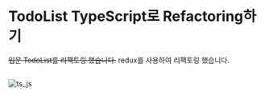 # TodoList TypeScript로 Refactoring하기

~~입문 TodoList를 리팩토링 했습니다.~~
redux를 사용하여 리팩토링 했습니다.

##

![ts_js](https://user-images.githubusercontent.com/71123399/213163797-21303570-86e3-41c6-b483-778dbd4213d6.png)
